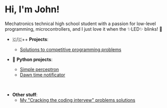 # Hi, I'm John! 
Mechatronics technical high school student with a passion for low-level programming, microcontrollers, and I just love it when the ✨LED✨ blinks! 🤩

- 🇨/🇨++ **Projects**:
  - [Solutions to competitive programming problems](https://github.com/Womeesox/Olimpiada-informatyczna)

- 🐍 **Python projects**: 
  - [Simple perceptron](https://github.com/Womeesox/my-simple-perceptron)
  - [Dawn time notificator](https://github.com/Womeesox/dawn_time_notification)

<br/>

 - **Other stuff**:
   - [My "Cracking the coding intervew" problems solutions](https://github.com/Womeesox/CtCI)

